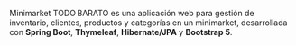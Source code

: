 Minimarket TODO BARATO es una aplicación web para gestión de inventario, clientes, productos y categorías en un minimarket, desarrollada con **Spring Boot**, **Thymeleaf**, **Hibernate/JPA** y **Bootstrap 5**.
